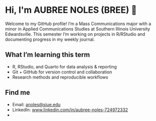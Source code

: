 # Hi, I'm AUBREE NOLES (BREE) 👋

Welcome to my GitHub profile! I’m a Mass Communications major with a minor in Applied Communications Studies at Southern Illinois University Edwardsville.
This semester I’m working on projects in R/RStudio and documenting progress in my weekly journal.

## What I’m learning this term
- R, RStudio, and Quarto for data analysis & reporting
- Git + GitHub for version control and collaboration
- Research methods and reproducible workflows

## Find me
- Email: anoles@siue.edu
- LinkedIn: www.linkedin.com/in/aubree-noles-724972332
- 

